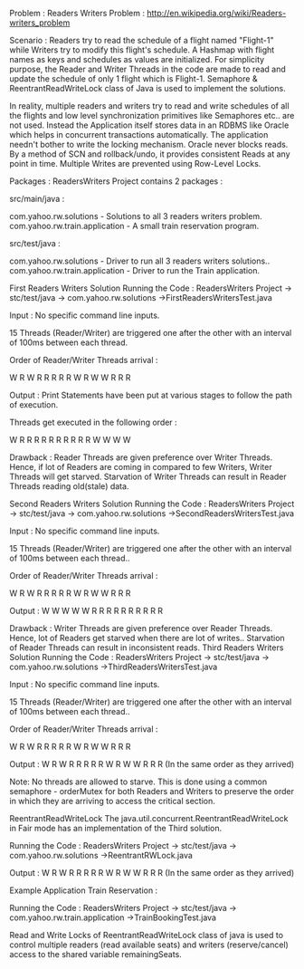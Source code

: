 Problem :
Readers Writers Problem : http://en.wikipedia.org/wiki/Readers-writers_problem

Scenario :
Readers try to read the schedule of a flight named "Flight-1" while Writers try to modify this flight's schedule. A Hashmap with flight names as keys and schedules as values are initialized. For simplicity purpose, the Reader and Writer Threads in the code are made to read and update the schedule of only 1 flight which is Flight-1. Semaphore & ReentrantReadWriteLock class of Java is used to implement the solutions.

In reality, multiple readers and writers try to read and write schedules of all the flights and low level synchronization primitives like Semaphores etc.. are not used. Instead the Application itself stores data in an RDBMS like Oracle which helps in concurrent transactions automatically. The application needn't bother to write the locking mechanism. Oracle never blocks reads. By a method of SCN and rollback/undo, it provides consistent Reads at any point in time. Multiple Writes are prevented using Row-Level Locks.

Packages :
ReadersWriters Project contains 2 packages :

src/main/java :

com.yahoo.rw.solutions - Solutions to all 3 readers writers problem. com.yahoo.rw.train.application - A small train reservation program.

src/test/java :

com.yahoo.rw.solutions - Driver to run all 3 readers writers solutions.. com.yahoo.rw.train.application - Driver to run the Train application.

First Readers Writers Solution
Running the Code :
ReadersWriters Project -> stc/test/java -> com.yahoo.rw.solutions ->FirstReadersWritersTest.java

Input :
No specific command line inputs.

15 Threads (Reader/Writer) are triggered one after the other with an interval of 100ms between each thread.

Order of Reader/Writer Threads arrival :

W R W R R R R R W R W W R R R

Output :
Print Statements have been put at various stages to follow the path of execution.

Threads get executed in the following order :

W R R R R R R R R R R W W W W



Drawback :
Reader Threads are given preference over Writer Threads. Hence, if lot of Readers are coming in compared to few Writers, Writer Threads will get starved.
Starvation of Writer Threads can result in Reader Threads reading old(stale) data.


Second Readers Writers Solution
Running the Code :
ReadersWriters Project -> stc/test/java -> com.yahoo.rw.solutions ->SecondReadersWritersTest.java

Input :
No specific command line inputs.

15 Threads (Reader/Writer) are triggered one after the other with an interval of 100ms between each thread..

Order of Reader/Writer Threads arrival :

W R W R R R R R W R W W R R R

Output :
W W W W W R R R R R R R R R R

Drawback :
Writer Threads are given preference over Reader Threads. Hence, lot of Readers get starved when there are lot of writes..
Starvation of Reader Threads can result in inconsistent reads.
Third Readers Writers Solution
Running the Code :
ReadersWriters Project -> stc/test/java -> com.yahoo.rw.solutions ->ThirdReadersWritersTest.java

Input :
No specific command line inputs.

15 Threads (Reader/Writer) are triggered one after the other with an interval of 100ms between each thread..

Order of Reader/Writer Threads arrival :

W R W R R R R R W R W W R R R

Output :
W R W R R R R R W R W W R R R (In the same order as they arrived)

Note:
No threads are allowed to starve. This is done using a common semaphore - orderMutex for both Readers and Writers to preserve the order in which they are arriving to access the critical section.

ReentrantReadWriteLock
The java.util.concurrent.ReentrantReadWriteLock in Fair mode has an implementation of the Third solution.

Running the Code :
ReadersWriters Project -> stc/test/java -> com.yahoo.rw.solutions ->ReentrantRWLock.java

Output :
W R W R R R R R W R W W R R R (In the same order as they arrived)

Example Application
Train Reservation :

Running the Code :
ReadersWriters Project -> stc/test/java -> com.yahoo.rw.train.application ->TrainBookingTest.java

Read and Write Locks of ReentrantReadWriteLock class of java is used to control multiple readers (read available seats) and writers (reserve/cancel) access to the shared variable remainingSeats.